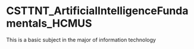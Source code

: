 # CSTTNT_ArtificialIntelligenceFundamentals_HCMUS
This is a basic subject in the major of information technology
